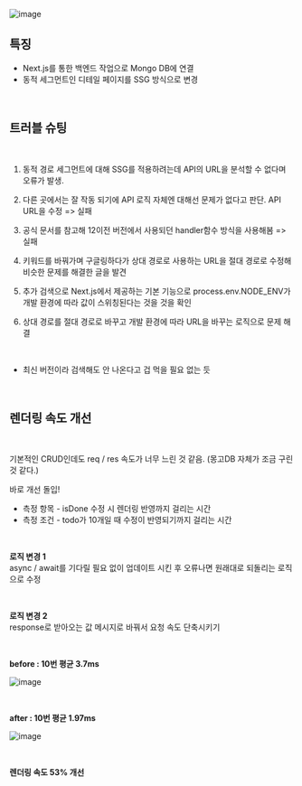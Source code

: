 ![image](https://github.com/jhchoi1182/next-todo/assets/116577489/37675973-b846-4f0e-bfa8-05c13919ec9b)

## 특징
* Next.js를 통한 백엔드 작업으로 Mongo DB에 연결
* 동적 세그먼트인 디테일 페이지를 SSG 방식으로 변경

<br>

## 트러블 슈팅

<br>

1. 동적 경로 세그먼트에 대해 SSG를 적용하려는데 API의 URL을 분석할 수 없다며 오류가 발생.

2. 다른 곳에서는 잘 작동 되기에 API 로직 자체엔 대해선 문제가 없다고 판단. API URL을 수정 => 실패

3. 공식 문서를 참고해 12이전 버전에서 사용되던 handler함수 방식을 사용해봄 => 실패

4. 키워드를 바꿔가며 구글링하다가 상대 경로로 사용하는 URL을 절대 경로로 수정해 비슷한 문제를 해결한 글을 발견

5. 추가 검색으로 Next.js에서 제공하는 기본 기능으로 process.env.NODE_ENV가 개발 환경에 따라 값이 스위칭된다는 것을 것을 확인

6. 상대 경로를 절대 경로로 바꾸고 개발 환경에 따라 URL을 바꾸는 로직으로 문제 해결
<br>

- 최신 버전이라 검색해도 안 나온다고 겁 먹을 필요 없는 듯

<br>

## 렌더링 속도 개선

<br>

기본적인 CRUD인데도 req / res 속도가 너무 느린 것 같음. (몽고DB 자체가 조금 구린 것 같다.)

바로 개선 돌입!

- 측정 항목 - isDone 수정 시 렌더링 반영까지 걸리는 시간
- 측정 조건 - todo가 10개일 때 수정이 반영되기까지 걸리는 시간

<br>

**로직 변경 1**   
async / await를 기다릴 필요 없이 업데이트 시킨 후 오류나면 원래대로 되돌리는 로직으로 수정

<br>

**로직 변경 2**   
response로 받아오는 값 메시지로 바꿔서 요청 속도 단축시키기

<br>

**before : 10번 평균 3.7ms**

 ![image](https://github.com/jhchoi1182/next-todo/assets/116577489/89c418fd-51e5-40b8-a3bc-193b81cf4440)

<br>

**after : 10번 평균 1.97ms**

![image](https://github.com/jhchoi1182/next-todo/assets/116577489/25ada9e9-d9be-4f34-92bf-b11432788951)

<br>

**렌더링 속도 53% 개선**
